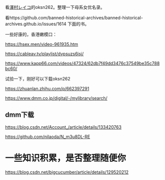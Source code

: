 看[澤村レイコ](http://sougouwiki.com/d/%df%b7%c2%bc%a5%ec%a5%a4%a5%b3)的oksn262。整理一下母系女优名录。

看https://github.com/banned-historical-archives/banned-historical-archives.github.io/issues/1614 下面的书。



一些好康的，香港嫩模口：

https://hsex.men/video-961935.htm

https://cableav.tv/playlist/dvpsuzs6isj/

https://www.kapp66.com/videos/47324/62db7f49dd3476c37549be35c788bc60/



试验一下，刚好可以下载oksn262

https://zhuanlan.zhihu.com/p/662397291

https://www.dmm.co.jp/digital/-/mylibrary/search/



## dmm下载

https://blog.csdn.net/Account_/article/details/133420763

https://github.com/nilaoda/N_m3u8DL-RE



# 一些知识积累，是否整理随便你

https://blog.csdn.net/bigcucumber/article/details/129520212

